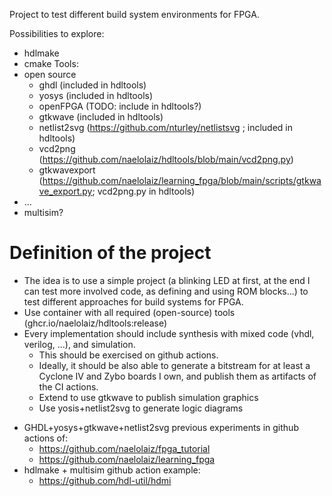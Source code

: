 Project to test different build system environments for FPGA.

Possibilities to explore:
 * hdlmake
 * cmake
Tools:
 * open source
   * ghdl (included in hdltools)
   * yosys (included in hdltools)
   * openFPGA (TODO: include in hdltools?)
   * gtkwave (included in hdltools)
   * netlist2svg (https://github.com/nturley/netlistsvg ; included in hdltools)
   * vcd2png (https://github.com/naelolaiz/hdltools/blob/main/vcd2png.py)
   * gtkwavexport (https://github.com/naelolaiz/learning_fpga/blob/main/scripts/gtkwave_export.py; vcd2png.py in hdltools)
 * ...
 * multisim?

# Definition of the project
 - The idea is to use a simple project (a blinking LED at first, at the end I can test more involved code, as defining and using ROM blocks...) to test different approaches for build systems for FPGA.
 - Use container with all required (open-source) tools (ghcr.io/naelolaiz/hdltools:release)
  - Every implementation should include synthesis with mixed code (vhdl, verilog, ...), and simulation. 
    - This should be exercised on github actions.
    - Ideally, it should be also able to generate a bitstream for at least a Cyclone IV and Zybo boards I own, and publish them as artifacts of the CI actions.
    - Extend to use gtkwave to publish simulation graphics
    - Use yosis+netlist2svg to generate logic diagrams

* GHDL+yosys+gtkwave+netlist2svg previous experiments in github actions of:
  * https://github.com/naelolaiz/fpga_tutorial
  * https://github.com/naelolaiz/learning_fpga
* hdlmake + multisim github action example:
  * https://github.com/hdl-util/hdmi
